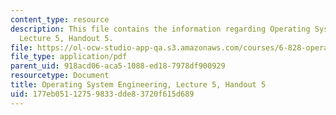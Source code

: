 ```yaml
---
content_type: resource
description: This file contains the information regarding Operating System Engineering,
  Lecture 5, Handout 5.
file: https://ol-ocw-studio-app-qa.s3.amazonaws.com/courses/6-828-operating-system-engineering-fall-2012/177eb05112759833dde83720f615d689_MIT6_828F12_lec5_handout.pdf
file_type: application/pdf
parent_uid: 918acd06-aca5-1088-ed18-7978df900929
resourcetype: Document
title: Operating System Engineering, Lecture 5, Handout 5
uid: 177eb051-1275-9833-dde8-3720f615d689
---
```

